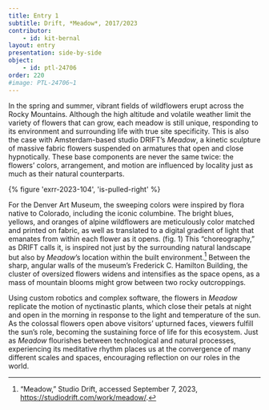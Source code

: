 ```yaml
---
title: Entry 1
subtitle: Drift, *Meadow*, 2017/2023
contributor:
    - id: kit-bernal
layout: entry
presentation: side-by-side
object:
    - id: ptl-24706
order: 220
#image: PTL-24706~1
---
```


In the spring and summer, vibrant fields of wildflowers erupt across the Rocky Mountains. Although the high altitude and volatile weather limit the variety of flowers that can grow, each meadow is still unique, responding to its environment and surrounding life with true site specificity. This is also the case with Amsterdam-based studio DRIFT’s *Meadow*, a kinetic sculpture of massive fabric flowers suspended on armatures that open and close hypnotically. These base components are never the same twice: the flowers’ colors, arrangement, and motion are influenced by locality just as much as their natural counterparts.

{% figure 'exrr-2023-104', 'is-pulled-right' %}

For the Denver Art Museum, the sweeping colors were inspired by flora native to Colorado, including the iconic columbine. The bright blues, yellows, and oranges of alpine wildflowers are meticulously color matched and printed on fabric, as well as translated to a digital gradient of light that emanates from within each flower as it opens. (fig. 1) This “choreography,” as DRIFT calls it, is inspired not just by the surrounding natural landscape but also by *Meadow*’s location within the built environment.[^1] Between the sharp, angular walls of the museum’s Frederick C. Hamilton Building, the cluster of oversized flowers widens and intensifies as the space opens, as a mass of mountain blooms might grow between two rocky outcroppings.

Using custom robotics and complex software, the flowers in *Meadow* replicate the motion of nyctinastic plants, which close their petals at night and open in the morning in response to the light and temperature of the sun. As the colossal flowers open above visitors’ upturned faces, viewers fulfill the sun’s role, becoming the sustaining force of life for this ecosystem. Just as *Meadow* flourishes between technological and natural processes, experiencing its meditative rhythm places us at the convergence of many different scales and spaces, encouraging reflection on our roles in the world.

[^1]: “Meadow,” Studio Drift, accessed September 7, 2023, https://studiodrift.com/work/meadow/.
